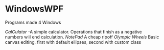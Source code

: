 # WindowsWPF
Programs made 4 Windows

_CalCulator_  -A simple calculator. Operations that finish as a negative numbers wiil end calculation.
_NotePad_ A cheap ripoff
_Olympic Wheels_ Basic canvas editing, first with default ellipses, second with custom class
